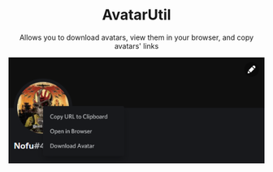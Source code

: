 <h1 align="center">AvatarUtil</h1>
  <p align="center">Allows you to download avatars, view them in your browser, and copy avatars' links</p>
<p align="center">
  <img src="https://raw.githubusercontent.com/Zedruc/BetterDCStuff/main/AvatarUtil/_assets/preview.png">
</p>
